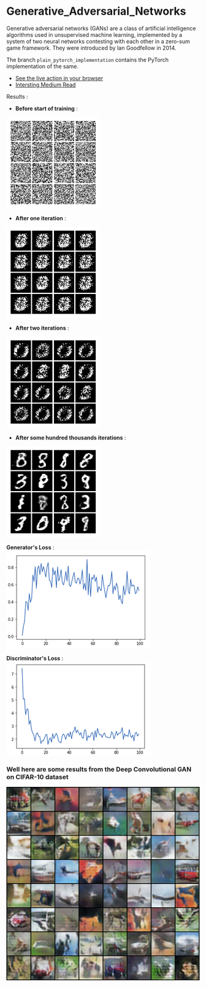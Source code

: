 # Generative_Adversarial_Networks
Generative adversarial networks (GANs) are a class of artificial intelligence algorithms used in unsupervised machine learning, implemented by a system of two neural networks contesting with each other in a zero-sum game framework. They were introduced by Ian Goodfellow in 2014.

The branch `plain_pytorch_implementation` contains the PyTorch implementation of the same.

* [See the live action in your browser](https://cs.stanford.edu/people/karpathy/gan/)
* [Intersting Medium Read](https://medium.com/@devnag/generative-adversarial-networks-gans-in-50-lines-of-code-pytorch-e81b79659e3f)


Results : 
* **Before start of training** : 

![Before start of training](./out-pytorch-gan/000.png)
* **After one iteration** : 

![After one iteration](./out-pytorch-gan/001.png)
* **After two iterations** : 

![After two iteration](./out-pytorch-gan/002.png)
* **After some hundred thousands iterations** : 

![After some hundred thousands iterations](./out-pytorch-gan/102.png)


**Generator's Loss** : ![gen-loss](././out-pytorch-gan/disloss.png)

**Discriminator's Loss** : ![disc-loss](././out-pytorch-gan/genloss.png)


### Well here are some results from the Deep Convolutional GAN on CIFAR-10 dataset

![GIF of epochs](./DCGAN_Results/dcgan_cifar10.gif)
